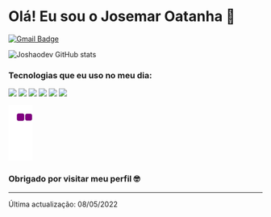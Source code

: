 # Olá! Eu sou o Josemar Oatanha 👋

[![Gmail Badge](https://img.shields.io/badge/-kraghav123@gmail.com-c14438?style=flat-square&logo=Gmail&logoColor=white&link=mailto:kraghav123@gmail.com)](mailto:joseoatanha@gmail.com)

![Joshaodev GitHub stats](https://github-readme-stats.vercel.app/api?username=joshaodev&show_icons=true&theme=radical) 

### Tecnologias que eu uso no meu dia:

![](https://img.shields.io/badge/HTML5-E34F26?style=for-the-badge&logo=html5&logoColor=white)
![](https://img.shields.io/badge/CSS3-1572B6?style=for-the-badge&logo=css3&logoColor=white)
![](https://img.shields.io/badge/JavaScript-F7DF1E?style=for-the-badge&logo=javascript&logoColor=black)
![](https://img.shields.io/badge/Node.js-43853D?style=for-the-badge&logo=node.js&logoColor=white)
![](https://img.shields.io/badge/Python-14354C?style=for-the-badge&logo=python&logoColor=white)
![](https://img.shields.io/badge/Django-092E20?style=for-the-badge&logo=django&logoColor=white)

![snake gif](https://github.com/AvidCoder101/AvidCoder101/blob/output/github-contribution-grid-snake.gif)


### Obrigado por visitar meu perfil 🤓 

------

Última actualização: 08/05/2022
